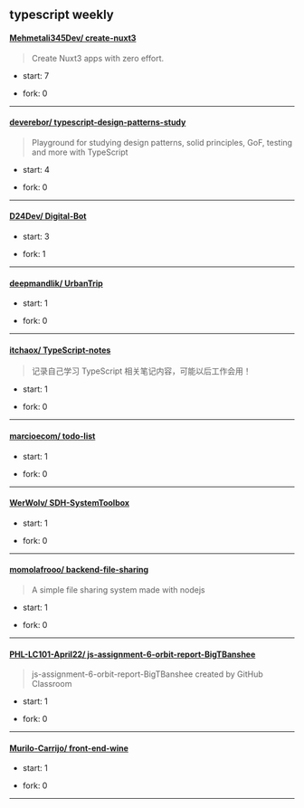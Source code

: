 ## typescript weekly

#### [Mehmetali345Dev/ create-nuxt3](https://github.com/Mehmetali345Dev/create-nuxt3)
>  Create Nuxt3 apps with zero effort.
+ start: 7
+ fork: 0
---
#### [deverebor/ typescript-design-patterns-study](https://github.com/deverebor/typescript-design-patterns-study)
>  Playground for studying design patterns, solid principles, GoF, testing and more with TypeScript
+ start: 4
+ fork: 0
---
#### [D24Dev/ Digital-Bot](https://github.com/D24Dev/Digital-Bot)
>  
+ start: 3
+ fork: 1
---
#### [deepmandlik/ UrbanTrip](https://github.com/deepmandlik/UrbanTrip)
>  
+ start: 1
+ fork: 0
---
#### [itchaox/ TypeScript-notes](https://github.com/itchaox/TypeScript-notes)
>  记录自己学习 TypeScript 相关笔记内容，可能以后工作会用！
+ start: 1
+ fork: 0
---
#### [marcioecom/ todo-list](https://github.com/marcioecom/todo-list)
>  
+ start: 1
+ fork: 0
---
#### [WerWolv/ SDH-SystemToolbox](https://github.com/WerWolv/SDH-SystemToolbox)
>  
+ start: 1
+ fork: 0
---
#### [momolafrooo/ backend-file-sharing](https://github.com/momolafrooo/backend-file-sharing)
>  A simple file sharing system made with nodejs
+ start: 1
+ fork: 0
---
#### [PHL-LC101-April22/ js-assignment-6-orbit-report-BigTBanshee](https://github.com/PHL-LC101-April22/js-assignment-6-orbit-report-BigTBanshee)
>  js-assignment-6-orbit-report-BigTBanshee created by GitHub Classroom
+ start: 1
+ fork: 0
---
#### [Murilo-Carrijo/ front-end-wine](https://github.com/Murilo-Carrijo/front-end-wine)
>  
+ start: 1
+ fork: 0
---